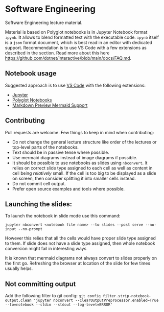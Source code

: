# Software Engineering

Software Engineering lecture material.

Material is based on Polyglot notebooks is in Jupyter Notebook format `ipynb`. It allows to blend formatted text with the executable code. `ipynb` itself is a `json` format document, which is best read in an editor with dedicated support. Recommendation is to use VS Code with a few extensions as described in the section. Read more about this here https://github.com/dotnet/interactive/blob/main/docs/FAQ.md.

## Notebook usage

Suggested approach is to use [VS Code](https://code.visualstudio.com/) with the following extensions:
- [Jupyter](https://marketplace.visualstudio.com/items?itemName=ms-toolsai.jupyter)
- [Polyglot Notebooks](https://marketplace.visualstudio.com/items?itemName=ms-dotnettools.dotnet-interactive-vscode)
- [Markdown Preview Mermaid Support](https://marketplace.visualstudio.com/items?itemName=bierner.markdown-mermaid)

## Contributing

Pull requests are welcome. Few things to keep in mind when contributing:
- Do not change the general lecture structure like order of the lectures or top-level parts of the notebooks.
- Text should be in passive tense where possible.
- Use mermaid diagrams instead of image diagrams if possible.
- It should be possible to use notebooks as slides using `nbconvert`. It relies on correct slide type assigned to each cell as well as content in cell being *relatively* small. If the cell is too big to be displayed as a slide on screen, then consider splitting it into smaller cells instead.
- Do not commit cell output.
- Prefer open source examples and tools where possible.

## Launching the slides:

To launch the notebook in slide mode use this command:
```
jupyter nbconvert <notebook file name> --to slides --post serve --no-input --no-prompt
```

However this relies that all the cells would have proper slide type assigned to them. If slide does not have a slide type assigned, then whole notebook conversion might fail in interesting ways.

It is known that mermaid diagrams not always convert to slides properly on the first go. Refreshing the browser at location of the slide for few times usually helps.

## Not committing output

Add the following filter to git config:
`git config filter.strip-notebook-output.clean 'jupyter nbconvert --ClearOutputPreprocessor.enabled=True --to=notebook --stdin --stdout --log-level=ERROR'`